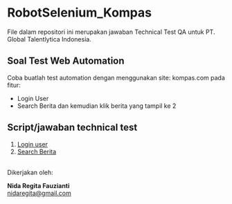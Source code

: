 # RobotSelenium_Kompas

File dalam repositori ini merupakan jawaban Technical Test QA untuk PT. Global Talentlytica Indonesia.

## Soal Test Web Automation

Coba buatlah test automation dengan menggunakan site: kompas.com pada fitur:

- Login User
- Search Berita dan kemudian klik berita yang tampil ke 2

## Script/jawaban technical test

1. [Login user](https://github.com/nidarf/RobotSelenium_Kompas/blob/main/login.robot)
2. [Search Berita](https://github.com/nidarf/RobotSelenium_Kompas/blob/main/searchtest.robot)

<br>
Dikerjakan oleh:

**Nida Regita Fauzianti**<br>
nidaregita@gmail.com
